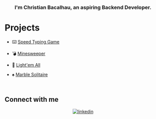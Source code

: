 ### <div align="center">I'm Christian Bacalhau, an aspiring Backend Developer.</div>  
  

# Projects  
  

- ⌨️ [Speed Typing Game](https://github.com/ChristianBacalhau/Typing-Game)  
  

- 💣 [Minesweeper](https://github.com/ChristianBacalhau/Minesweeper)  
  

- 🔆 [Light'em All](https://github.com/ChristianBacalhau/Light-em-All)  
  

- ♠️ [Marble Solitaire](https://github.com/ChristianBacalhau/MarbleSolitaire)  
  

<br/>  


## Connect with me  
<div align="center">
<a href="https://linkedin.com/in/christian-bacalhau" target="_blank">
<img src=https://img.shields.io/badge/linkedin-%231E77B5.svg?&style=for-the-badge&logo=linkedin&logoColor=white alt=linkedin style="margin-bottom: 5px;" />
</a>  
</div>  
